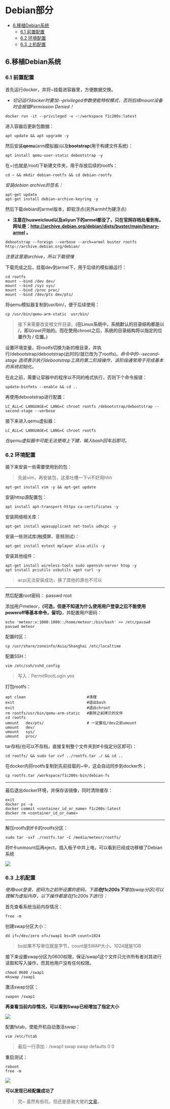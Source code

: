 <!--
 * @Author: meteor
 * @Date: 2024-05-28
 * @LastEditTime: 2024-05-28
 * @Description: 
 * 
 * Copyright (c) 2024
-->
# Debian部分

- [6.移植Debian系统](#head0)
    - [6.1 前置配置](#head1)
    - [6.2 环境配置](#head2)
    - [6.3 上机配置](#head3)

## <span id="head0">6.移植Debian系统</span>


### <span id="head1">6.1 前置配置</span>

首先运行docker，并将~挂载进容器里，方便数据交换。

- *切记运行docker时要加--privileged参数使能特权模式，否则后续mount设备时会报错Permission Denied！*

```
docker run -it --privileged -v ~:/workspace f1c200s:latest
```

进入容器后更新包数据：
```
apt update && apt upgrade -y
```

然后安装**qemu**(arm模拟器)以及**bootstrap**(用于构建文件系统)：
```
apt install qemu-user-static debootstrap -y
```

在~(也就是/root)下新建文件夹，用于存放后续的rootfs：
```
cd ~ && mkdir debian-rootfs && cd debian-rootfs
```

*安装debian archive的签名：*
```
apt-get update
apt-get install debian-archive-keyring -y
```

然后下载debian的armel版本，即软浮点(另外armhf为硬浮点)

- **注意在huaweicloud以及aliyun下的armel都没了，只在官网存档处看到有。网址是：http://archive.debian.org/debian/dists/buster/main/binary-armel 。**
```
debootstrap --foreign --verbose --arch=armel buster rootfs http://archive.debian.org/debian/ 
```
*注意这里是archive，所以下载很慢*

下载完成之后，挂载dev到armel下，用于后续的模拟器运行：
```
cd rootfs
mount --bind /dev dev/
mount --bind /sys sys/
mount --bind /proc proc/
mount --bind /dev/pts dev/pts/
```

将qemu模拟器复制到usr/bin/，便于后续使用：
```
cp /usr/bin/qemu-arm-static  usr/bin/
```

>接下来需要改变根文件目录。**(在Linux系统中，系统默认的目录结构都是以 /，即以root开始的。而在使用chroot之后，系统的目录结构将以指定的位置作为 / 位置。)**

设置环境变量，将rootfs切换为新的根目录，并执行/debootstrap/debootstrap(此时的/就已改为了rootfs)。*命令中的--second-stage 选项表示执行debootstrap工具的第二阶段操作，该阶段通常用于完成基本的系统初始化。*

在此之前，需要让容器中的程序以不同的格式执行，否则下个命令报错：
```
update-binfmts --enable && cd ..
```

再使用debootstrap进行配置：
```
LC_ALL=C LANGUAGE=C LANG=C chroot rootfs /debootstrap/debootstrap --second-stage --verbose
```

接下来进入qemu虚拟器：
```
LC_ALL=C LANGUAGE=C LANG=C chroot rootfs
```
*在qemu虚拟器中可能无法使用上下键，输入bash回车后即可。*

### <span id="head2">6.2 环境配置</span>

接下来安装一些需要使用到的包：
>先装vim，再安装包，这里吐槽一下vi不好用hhh
```
apt-get install vim -y && apt-get update
```

安装httsp源配置包：
```
apt install apt-transport-https ca-certificates -y
```

安装网络相关库：
```
apt-get install wpasupplicant net-tools udhcpc -y
```

安装一些测试库(触摸屏、音频测试)：
```
apt-get install evtest mplayer alsa-utils -y
```

安装其他组件：
```
apt-get install wireless-tools sudo openssh-server htop -y
apt install pciutils usbutils wget curl -y
```
>acpi无法安装成功，换了其他的源也不可以

---
然后配置root密码：
passwd root

添加用户meteor，**(可选，但是不知道为什么使用用户登录之后不能使用poweroff等基本命令，留坑)**，并配置用户密码：
```
echo 'meteor:x:1000:1000::/home/meteor:/bin/bash' >> /etc/passwd
passwd meteor
```

配置时区：
```
cp /usr/share/zoneinfo/Asia/Shanghai /etc/localtime
```

配置SSH：
```
vim /etc/ssh/sshd_config
```
>写入：PermitRootLogin yes

打包rootfs：
```
apt clean                           #清理
exit	                            #退出bash
exit	                            #退出chroot
rm rootfs/usr/bin/qemu-arm-static   #删除之前拷贝的文件
cd rootfs
umount   dev/pts/                   # 一定要在/dev之前umount
umount   dev/
umount   sys/
umount   proc/
```

tar存档(也可以不存档，直接复制整个文件夹到tf卡指定分区即可)：
```
cd rootfs/ && sudo tar cvf ../rootfs.tar ./ && cd ..
```

在docker内将rootfs复制到先前挂载的~中，这会自动同步到docker外；
```
cp rootfs.tar /workspace/f1c200s-bin/debian-fs
```

---
最后退出docker环境，并保存该镜像，同时清除缓存：
```
exit
docker ps -a
docker commit <container_id_or_name> f1c200s:latest
docker rm <container_id_or_name>
```
---

解压rootfs到tf卡的rootfs分区：
```
sudo tar -vxf ./rootfs.tar -C /media/meteor/rootfs/
```

将tf卡unmount后再eject，插入板子中并上电，可以看到已经成功移植了Debian系统

![](../Docs/Images/debian%20successful.png)


### <span id="head3">6.3 上机配置</span>

*使用root登录，密码为之前所设置的密码。下面**在f1c200s下**增加swap分区(可以理解为虚拟内存，以下操作都是在f1c200s下进行)：*

首先查看系统当前内存情况：
```
free -m
```

创建swap分区大小：
```
dd if=/dev/zero of=/swap1 bs=1M count=1024
```
>bs如果不写单位就是字节，count是SWAP大小，1024就是1GB

接下来设置swap分区为0600权限，保证/swap1这个文件只允许所有者对其进行读取和写入操作，而其他用户没有任何权限。
```
chmod 0600 /swap1
mkswap /swap1
```

激活swap分区：
```
swapon /swap1
```
**再查看当前内存情况，可以看到Swap已经增加了指定大小**

![](../Docs/Images/config%20swap.png)


配置fstab，使能开机自动激活swap：
```
vim /etc/fstab
```
>最后一行添加：/swap1 swap swap defaults 0 0

重启测试：
```
reboot
free -m
```

![](../Docs/Images/reboot.png)

**可以发现已经配置成功了**
>完~          虽然有些坑，但还是感谢大佬的[文章](https://blog.csdn.net/qq_41709234/article/details/128570505)。

